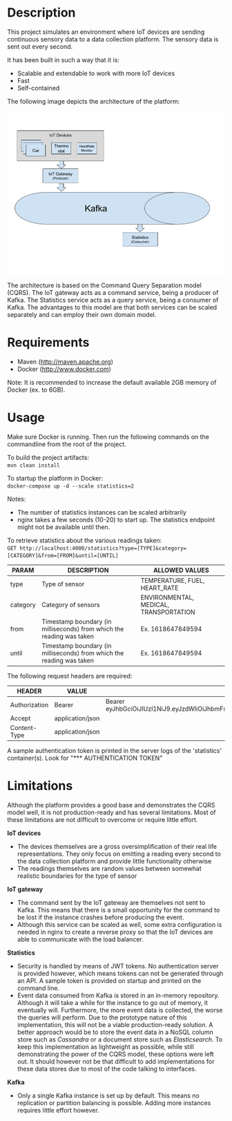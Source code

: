 # Description
This project simulates an environment where IoT devices are sending continuous sensory data
to a data collection platform. The sensory data is sent out every second. 

It has been built in such a way that it is:

- Scalable and extendable to work with more IoT devices
- Fast
- Self-contained

The following image depicts the architecture of the platform:

![Architecture](architecture.png)

The architecture is based on the Command Query Separation model (CQRS). The IoT gateway
acts as a command service, being a producer of Kafka. The Statistics service acts as a
query service, being a consumer of Kafka. The advantages to this model are that both services
can be scaled separately and can employ their own domain model.

# Requirements
- Maven (http://maven.apache.org)
- Docker (http://www.docker.com)

Note: It is recommended to increase the default available 2GB memory of Docker (ex. to 6GB).

# Usage

Make sure Docker is running. Then run the following commands on the commandline from
the root of the project.

To build the project artifacts: \
`mvn clean install`

To startup the platform in Docker:\
`docker-compose up -d --scale statistics=2`

Notes:
- The number of statistics instances can be scaled arbitrarily
- nginx takes a few seconds (10-20) to start up. The statistics endpoint might not be available 
  until then.

To retrieve statistics about the various readings taken:\
`GET http://localhost:4000/statistics?type=[TYPE]&category=[CATEGORY]&from=[FROM]&until=[UNTIL]`

|PARAM|DESCRIPTION|ALLOWED VALUES|
|---|---|---|
|type|Type of sensor|TEMPERATURE, FUEL, HEART_RATE|
|category|Category of sensors|ENVIRONMENTAL, MEDICAL, TRANSPORTATION|
|from|Timestamp boundary (in milliseconds) from which the reading was taken|Ex. 1618647849594|
|until|Timestamp boundary (in milliseconds) from which the reading was taken|Ex. 1618647849594|

The following request headers are required:

|HEADER|VALUE|EXAMPLE|
|---|---|---|
|Authorization|Bearer <token>|Bearer eyJhbGciOiJIUzI1NiJ9.eyJzdWIiOiJhbmFsaXN0IiwiYXV0aCI6W3siYXV0aG9yaXR5IjoiUk9MRV9BTkFMSVNUIn1dLCJpYXQiOjE2MTg2NDQyODN9.4hlDKWmXssVOs1Zj2Y_rSC5ls62PEQMj7YTBXSKDgxQ| 
|Accept|application/json||
|Content-Type|application/json|

A sample authentication token is printed in the server logs of the 'statistics' container(s). Look for "*** AUTHENTICATION TOKEN"

# Limitations

Although the platform provides a good base and demonstrates the CQRS model well, it is not production-ready 
and has several limitations. Most of these limitations are not difficult to overcome or require little effort.

**IoT devices**
- The devices themselves are a gross oversimplification of their real life representations. They only focus on emitting 
  a reading every second to the data collection platform and provide little functionality otherwise
- The readings themselves are random values between somewhat realistic boundaries for the type of sensor

**IoT gateway**
- The command sent by the IoT gateway are themselves not sent to Kafka. This means that there is
  a small opportunity for the command to be lost if the instance crashes before producing the event.
- Although this service can be scaled as well, some extra configuration is needed in nginx to create a reverse proxy so
  that the IoT devices are able to communicate with the load balancer.

**Statistics**
- Security is handled by means of JWT tokens. No authentication server is provided however, which means tokens can not be 
  generated through an API. A sample token is provided on startup and printed on the command line.
- Event data consumed from Kafka is stored in an in-memory repository. Although it will take a while for the instance 
  to go out of memory, it eventually will. Furthermore, the more event data is collected, the worse the queries will
  perform. Due to the prototype nature of this implementation, this will not be a viable production-ready solution.
  A better approach would be to store the event data in a NoSQL column store such as _Cassandra_ or a document store
  such as _Elasticsearch_. To keep this implementation as lightweight as possible, while still demonstrating the power
  of the CQRS model, these options were left out. It should however not be that difficult to add implementations for
  these data stores due to most of the code talking to interfaces.

**Kafka**
- Only a single Kafka instance is set up by default. This means no replication or partition balancing is possible. 
  Adding more instances requires little effort however.